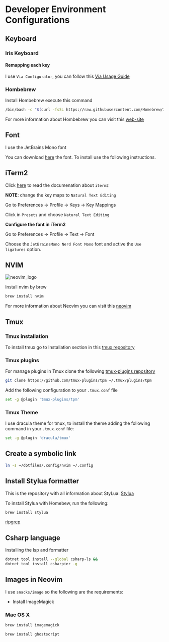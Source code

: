 # Developer Environment Configurations

## Keyboard

### Iris Keyboard

#### Remapping each key

I use `Via Configurator`, you can follow this [Via Usage Guide](https://docs.keeb.io/via)

### Hombebrew

Install Hombebrew execute this command

```bash
/bin/bash -c "$(curl -fsSL https://raw.githubusercontent.com/Homebrew/install/HEAD/install.sh)"
```

For more information about Hombebrew you can visit this [web-site](https://brew.sh/)

## Font

I use the JetBrains Mono font

You can download [here](https://www.jetbrains.com/lp/mono/) the font. To install use the following instructions.

## iTerm2

Click [here](https://iterm2.com/) to read the documenation about `iterm2`

**NOTE**: change the key maps to `Natural Text Editing`

Go to Preferences -> Profile -> Keys -> Key Mappings

Click in `Presets` and choose `Natural Text Editing`

**Configure the font in iTerm2**

Go to Preferences -> Profile -> Text -> Font

Choose the `JetBrainsMono Nerd Font Mono` font and active the `Use ligatures` option.

## NVIM

![neovim_logo](https://github.com/user-attachments/assets/61f55e5d-e434-4f5e-b986-b0ed7fe11a3c)


Install nvim by brew

```bash
brew install nvim
```

For more information about Neovim you can visit this [neovim](https://neovim.io/)

## Tmux

### Tmux installation

To install tmux go to Installation section in this <a target="_blank" href="https://github.com/tmux/tmux#welcome-to-tmux">tmux repository</a>

### Tmux plugins

For manage plugins in Tmux clone the following <a target="_blank" href="https://github.com/tmux-plugins/tpm">tmux-plugins repository</a>

```bash
git clone https://github.com/tmux-plugins/tpm ~/.tmux/plugins/tpm
```

Add the following configuration to your `.tmux.conf` file

```zsh
set -g @plugin 'tmux-plugins/tpm'
```

### Tmux Theme

I use dracula theme for tmux, to install the theme adding the following command in your `.tmux.conf` file:

```bash
set -g @plugin 'dracula/tmux'
```

## Create a symbolic link

```bash
ln -s ~/dotfiles/.config/nvim ~/.config
```

## Install Stylua formatter

This is the repository with all information about StyLua: [Stylua](https://github.com/JohnnyMorganz/StyLua)

To install Stylua with Homebew, run the following:

```bash
brew install stylua
```

[ripgrep](https://github.com/BurntSushi/ripgrep)

## Csharp language

Installing the lsp and formatter

```bash
dotnet tool install --global csharp-ls &&
dotnet tool install csharpier -g
```

## Images in Neovim

I use `snacks/image` so the following are the requirements:

- Install ImageMagick

### Mac OS X

```bash
brew install imagemagick
```

```bash
brew install ghostscript
```

